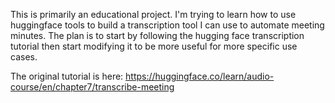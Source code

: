 This is primarily an educational project. I'm trying to learn how to use huggingface tools to build a transcription tool I can use to automate meeting minutes. The plan is to start by following the hugging face transcription tutorial then start modifying it to be more useful for more specific use cases.

The original tutorial is here: https://huggingface.co/learn/audio-course/en/chapter7/transcribe-meeting
